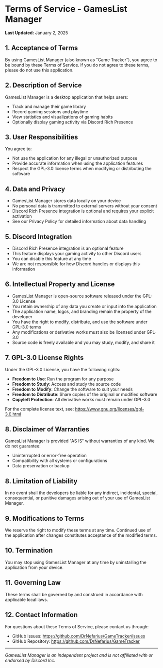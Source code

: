 # Terms of Service - GamesList Manager

**Last Updated:** January 2, 2025

## 1. Acceptance of Terms

By using GamesList Manager (also known as "Game Tracker"), you agree to be bound by these Terms of Service. If you do not agree to these terms, please do not use this application.

## 2. Description of Service

GamesList Manager is a desktop application that helps users:
- Track and manage their game library
- Record gaming sessions and playtime
- View statistics and visualizations of gaming habits
- Optionally display gaming activity via Discord Rich Presence

## 3. User Responsibilities

You agree to:
- Not use the application for any illegal or unauthorized purpose
- Provide accurate information when using the application features
- Respect the GPL-3.0 license terms when modifying or distributing the software

## 4. Data and Privacy

- GamesList Manager stores data locally on your device
- No personal data is transmitted to external servers without your consent
- Discord Rich Presence integration is optional and requires your explicit activation
- See our Privacy Policy for detailed information about data handling

## 5. Discord Integration

- Discord Rich Presence integration is an optional feature
- This feature displays your gaming activity to other Discord users
- You can disable this feature at any time
- We are not responsible for how Discord handles or displays this information

## 6. Intellectual Property and License

- GamesList Manager is open-source software released under the GPL-3.0 License
- You retain ownership of any data you create or input into the application
- The application name, logos, and branding remain the property of the developer
- You have the right to modify, distribute, and use the software under GPL-3.0 terms
- Any modifications or derivative works must also be licensed under GPL-3.0
- Source code is freely available and you may study, modify, and share it

## 7. GPL-3.0 License Rights

Under the GPL-3.0 License, you have the following rights:
- **Freedom to Use**: Run the program for any purpose
- **Freedom to Study**: Access and study the source code
- **Freedom to Modify**: Change the software to suit your needs
- **Freedom to Distribute**: Share copies of the original or modified software
- **Copyleft Protection**: All derivative works must remain under GPL-3.0

For the complete license text, see: https://www.gnu.org/licenses/gpl-3.0.html

## 8. Disclaimer of Warranties

GamesList Manager is provided "AS IS" without warranties of any kind. We do not guarantee:
- Uninterrupted or error-free operation
- Compatibility with all systems or configurations
- Data preservation or backup

## 8. Limitation of Liability

In no event shall the developers be liable for any indirect, incidental, special, consequential, or punitive damages arising out of your use of GamesList Manager.

## 9. Modifications to Terms

We reserve the right to modify these terms at any time. Continued use of the application after changes constitutes acceptance of the modified terms.

## 10. Termination

You may stop using GamesList Manager at any time by uninstalling the application from your device.

## 11. Governing Law

These terms shall be governed by and construed in accordance with applicable local laws.

## 12. Contact Information

For questions about these Terms of Service, please contact us through:
- GitHub Issues: https://github.com/DrNefarius/GameTracker/issues
- GitHub Repository: https://github.com/DrNefarius/GameTracker

---

*GamesList Manager is an independent project and is not affiliated with or endorsed by Discord Inc.* 